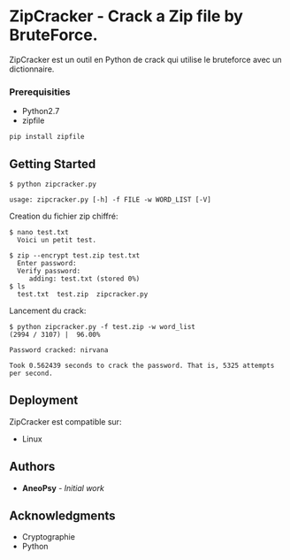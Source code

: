 # ZipCracker -  Crack a Zip file by BruteForce.

ZipCracker est un outil en Python de crack qui utilise le bruteforce avec un dictionnaire.

### Prerequisities

* Python2.7
* zipfile
```
pip install zipfile
```

## Getting Started

```
$ python zipcracker.py

usage: zipcracker.py [-h] -f FILE -w WORD_LIST [-V]
```

Creation du fichier zip chiffré:

```
$ nano test.txt
  Voici un petit test.

$ zip --encrypt test.zip test.txt
  Enter password:
  Verify password:
     adding: test.txt (stored 0%)
$ ls
  test.txt  test.zip  zipcracker.py
```

Lancement du crack:

```
$ python zipcracker.py -f test.zip -w word_list
(2994 / 3107) |  96.00%

Password cracked: nirvana

Took 0.562439 seconds to crack the password. That is, 5325 attempts per second.
```

## Deployment

ZipCracker est compatible sur:

- Linux

## Authors

* **AneoPsy** - *Initial work*

## Acknowledgments

* Cryptographie
* Python
